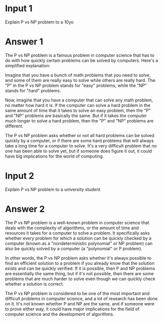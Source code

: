 # Input 1

Explain P vs NP problem to a 10yo

# Answer 1

The P vs NP problem is a famous problem in computer science that has to do with how quickly certain problems can be solved by computers. Here's a simplified explanation:

Imagine that you have a bunch of math problems that you need to solve, and some of them are really easy to solve while others are really hard. The "P" in the P vs NP problem stands for "easy" problems, while the "NP" stands for "hard" problems.

Now, imagine that you have a computer that can solve any math problem, no matter how hard it is. If the computer can solve a hard problem in the same amount of time that it takes to solve an easy problem, then the "P" and "NP" problems are basically the same. But if it takes the computer much longer to solve a hard problem, then the "P" and "NP" problems are different.

The P vs NP problem asks whether or not all hard problems can be solved quickly by a computer, or if there are some hard problems that will always take a long time for a computer to solve. It's a very difficult problem that no one has been able to solve yet, but if someone does figure it out, it could have big implications for the world of computing.

# Input 2

Explain P vs NP problem to a university student

# Answer 2

The P vs NP problem is a well-known problem in computer science that deals with the complexity of algorithms, or the amount of time and resources it takes for a computer to solve a problem. It specifically asks whether every problem for which a solution can be quickly checked by a computer (known as a "nondeterministic polynomial" or NP problem) can also be quickly solved by a computer (a "polynomial" or P problem).

In other words, the P vs NP problem asks whether it's always possible to find an efficient solution to a problem if you already know that the solution exists and can be quickly verified. If it is possible, then P and NP problems are essentially the same thing, but if it's not possible, then there are some problems that are much harder to solve even though we can quickly check whether a solution is correct.

The P vs NP problem is considered to be one of the most important and difficult problems in computer science, and a lot of research has been done on it. It's not known whether P and NP are the same, and if someone were to prove either way, it could have major implications for the field of computer science and the development of algorithms.
